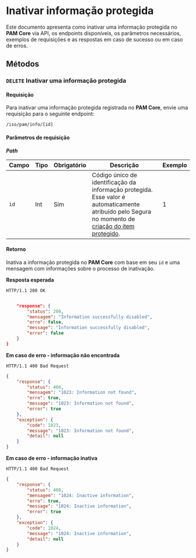 # Inativar informação protegida

Este documento apresenta como inativar uma informação protegida no **PAM Core** via API, os endpoints disponíveis, os parâmetros necessários, exemplos de requisições e as respostas em caso de sucesso ou em caso de erros.

## Métodos
### `DELETE` Inativar uma informação protegida 
#### Requisição
Para inativar uma informação protegida registrada no **PAM Core**, envie uma requisição para o seguinte endpoint:

`/iso/pam/info/[id]`

#### Parâmetros de requisição
***Path***


| Campo | Tipo | Obrigatório | Descrição | Exemplo |
| --- | --- | --- | --- | --- |
| `id` | Int | Sim | Código único de identificação da informação protegida. Esse valor é automaticamente atribuído pelo Segura no momento de [criação do item protegido](/v4/docs/pt/a2a-pam-core-create-protected-information). | 1 |

#### Retorno



Inativa a informação protegida no **PAM Core** com base em seu `id` e uma mensagem com informações sobre o processo de inativação.

**Resposta esperada**

`HTTP/1.1 200 OK`

```json

    "response": {
        "status": 200,
        "mensagem": "Information successfully disabled",
        "erro": false,
        "message": "Information successfully disabled",
        "error": false
    }
}
```

**Em caso de erro - informação não encontrada**

`HTTP/1.1 400 Bad Request`

```json
{
    "response": {
        "status": 400,
        "mensagem": "1023: Information not found",
        "erro": true,
        "message": "1023: Information not found",
        "error": true
    },
    "exception": {
        "code": 1023,
        "message": "1023: Information not found",
        "detail": null
    }
}
```

**Em caso de erro - informação inativa**

`HTTP/1.1 400 Bad Request`

```json
{
    "response": {
        "status": 400,
        "mensagem": "1024: Inactive information",
        "erro": true,
        "message": "1024: Inactive information",
        "error": true
    },
    "exception": {
        "code": 1024,
        "message": "1024: Inactive information",
        "detail": null
    }
}
```